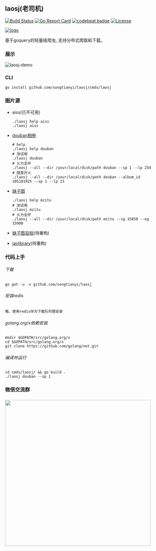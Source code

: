 ## laosj(老司机)

[![Build Status](https://travis-ci.org/songtianyi/laosj.svg?branch=master)](https://travis-ci.org/songtianyi/laosj)
[![Go Report Card](https://goreportcard.com/badge/github.com/songtianyi/laosj)](https://goreportcard.com/report/github.com/songtianyi/laosj)
[![codebeat badge](https://codebeat.co/badges/c05ec05d-e902-4091-b5e0-c1656f88ae3c)](https://codebeat.co/projects/github-com-songtianyi-laosj)
[![License](https://img.shields.io/badge/License-Apache%202.0-blue.svg)](https://opensource.org/licenses/Apache-2.0)

[![logo](https://encrypted-tbn0.gstatic.com/images?q=tbn:ANd9GcTaiDDQDv9P90h7lu9jARb1O8i6hmVMpgEuK9qY57l0CZjRVue2)](https://github.com/songtianyi/laosj)


基于goquery的轻量级爬虫, 支持分布式爬取和下载。
### 展示
![laosj-demo](http://owm6k6w0y.bkt.clouddn.com/laosj-demo.gif)

### CLI

```shell
go install github.com/songtianyi/laosj/cmds/laosj
```

### 图片源

* aiss(已不可用)

  ```shell
  ./laosj help aiss
  ./laosj aiss 
  ```

* [douban相册](https://www.douban.com/photos/album/105181925/)

  ```shell
  # help
  ./laosj help douban
  # 测试用
  ./laosj douban
  # 火力全开
  ./laosj --all --dir /your/local/disk/path douban --sp 1 --lp 254
  # 随意开火
  ./laosj --all --dir /your/local/disk/path douban --album_id 105181925 --sp 1 --lp 23
  ```

* [妹子图](http://meizitu.com/)

  ```shell
  ./laosj help mzitu
  # 测试用
  ./laosj mzitu
  # 火力全开
  ./laosj --all --dir /your/local/disk/path mzitu --sg 15850 --eg 15900
  ```

* [妹子图自拍](http://www.mzitu.com/zipai/)(待重构)

* [javlibrary](http://www.javlibrary.com/cn/)(待重构)
### 代码上手

###### 下载

```shell
go get -u -v github.com/songtianyi/laosj
```

###### 安装redis
	略，使用redis作为下载队列需安装

###### golang.org/x依赖安装
```shell
mkdir $GOPATH/src/golang.org/x
cd $GOPATH/src/golang.org/x
git clone https://github.com/golang/net.git
```

###### 编译并运行

```shell
cd cmds/laosj/ && go build .
./laosj douban --sp 1
```

### 微信交流群

### <img src="http://owm6k6w0y.bkt.clouddn.com/17-9-21/70665214.jpg" width="480" height="480"/>
